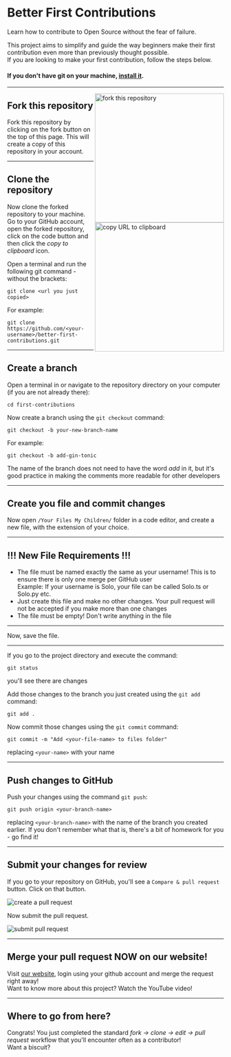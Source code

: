 # Better First Contributions

Learn how to contribute to Open Source without the fear of failure.

This project aims to simplify and guide the way beginners make their first contribution even more than previously thought possible.<br>
If you are looking to make your first contribution, follow the steps below.

#### If you don't have git on your machine, [install it](https://help.github.com/articles/set-up-git/).

---

<img align="right" width="300" src="https://www.betterfirstcontributions.com/fork.png" alt="fork this repository" />

## Fork this repository

Fork this repository by clicking on the fork button on the top of this page.
This will create a copy of this repository in your account.

---

<img align="right" width="300" src="https://www.betterfirstcontributions.com/clone.png" alt="copy URL to clipboard" />

## Clone the repository

Now clone the forked repository to your machine. Go to your GitHub account, open the forked repository, click on the code button and then click the _copy to clipboard_ icon.

Open a terminal and run the following git command - without the brackets:

```
git clone <url you just copied>
```

For example:

```
git clone https://github.com/<your-username>/better-first-contributions.git
```

---

## Create a branch

Open a terminal in or navigate to the repository directory on your computer (if you are not already there):

```
cd first-contributions
```

Now create a branch using the `git checkout` command:

```
git checkout -b your-new-branch-name
```

For example:

```
git checkout -b add-gin-tonic
```

The name of the branch does not need to have the word _add_ in it, but it's good practice in making the comments more readable for other developers

---

## Create you file and commit changes

Now open `/Your Files My Children/` folder in a code editor, and create a new file, with the extension of your choice.

---

## !!! New File Requirements !!!

- The file must be named exactly the same as your username! This is to ensure there is only one merge per GitHub user <br>
  Example: If your username is Solo, your file can be called Solo.ts or Solo.py etc.
- Just create this file and make no other changes. Your pull request will not be accepted if you make more than one changes
- The file must be empty! Don't write anything in the file

---

Now, save the file.

---

If you go to the project directory and execute the command:

```
git status
```

you'll see there are changes

Add those changes to the branch you just created using the `git add` command:

```
git add .
```

Now commit those changes using the `git commit` command:

```
git commit -m "Add <your-file-name> to files folder"
```

replacing `<your-name>` with your name

---

## Push changes to GitHub

Push your changes using the command `git push`:

```
git push origin <your-branch-name>
```

replacing `<your-branch-name>` with the name of the branch you created earlier. If you don't remember what that is, there's a bit of homework for you - go find it!

---

## Submit your changes for review

If you go to your repository on GitHub, you'll see a `Compare & pull request` button. Click on that button.

<img  src="https://www.betterfirstcontributions.com/compPull.png" alt="create a pull request" />

Now submit the pull request.

<img  src="https://www.betterfirstcontributions.com/createPR.png" alt="submit pull request" />

---

## Merge your pull request NOW on our website!

Visit [our website](https://www.betterfirstcontributions.com/), login using your github account and merge the request right away!<br>
Want to know more about this project? Watch the YouTube video!

---

## Where to go from here?

Congrats! You just completed the standard _fork -> clone -> edit -> pull request_ workflow that you'll encounter often as a contributor!<br>
Want a biscuit?
